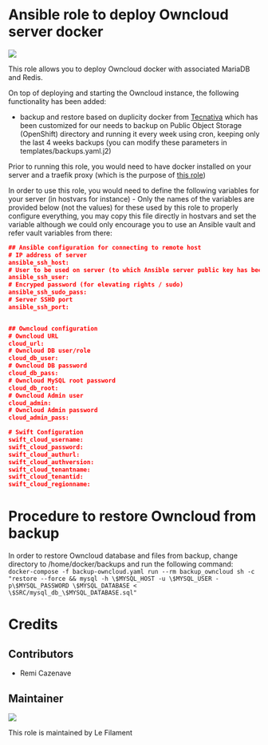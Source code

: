 # Ansible role to deploy Owncloud server docker

[![](https://img.shields.io/badge/licence-AGPL--3-blue.svg)](http://www.gnu.org/licenses/agpl "License: AGPL-3")

This role allows you to deploy Owncloud docker with associated MariaDB and Redis.

On top of deploying and starting the Owncloud instance, the following functionality has been added:
- backup and restore based on duplicity docker from [Tecnativa](https://github.com/Tecnativa/docker-duplicity) which has been customized for our needs to backup on Public Object Storage (OpenShift) directory and running it every week using cron, keeping only the last 4 weeks backups (you can modify these parameters in templates/backups.yaml.j2)

Prior to running this role, you would need to have docker installed on your server and a traefik proxy (which is the purpose of [this role](https://github.com/lefilament/ansible_role_docker_server))

In order to use this role, you would need to define the following variables for your server (in hostvars for instance) - Only the names of the variables are provided below (not the values) for these used by this role to properly configure everything, you may copy this file directly in hostvars and set the variable although we could only encourage you to use an Ansible vault and refer vault variables from there:

```json
## Ansible configuration for connecting to remote host
# IP address of server
ansible_ssh_host: 
# User to be used on server (to which Ansible server public key has been provided)
ansible_ssh_user: 
# Encryped password (for elevating rights / sudo)
ansible_ssh_sudo_pass: 
# Server SSHD port
ansible_ssh_port: 


## Owncloud configuration
# Owncloud URL
cloud_url: 
# Owncloud DB user/role
cloud_db_user: 
# Owncloud DB password
cloud_db_pass: 
# Owncloud MySQL root password
cloud_db_root: 
# Owncloud Admin user
cloud_admin: 
# Owncloud Admin password
cloud_admin_pass: 

# Swift Configuration
swift_cloud_username:
swift_cloud_password:
swift_cloud_authurl:
swift_cloud_authversion:
swift_cloud_tenantname:
swift_cloud_tenantid:
swift_cloud_regionname:


```

# Procedure to restore Owncloud from backup

In order to restore Owncloud database and files from backup, change directory to /home/docker/backups and run the following command:
`docker-compose -f backup-owncloud.yaml run --rm backup_owncloud sh -c "restore --force && mysql -h \$MYSQL_HOST -u \$MYSQL_USER -p\$MYSQL_PASSWORD \$MYSQL_DATABASE < \$SRC/mysql_db_\$MYSQL_DATABASE.sql"`



# Credits

## Contributors

* Remi Cazenave <remi-filament>


## Maintainer

[![](https://le-filament.com/img/logo-lefilament.png)](https://le-filament.com "Le Filament")

This role is maintained by Le Filament
